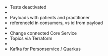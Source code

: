 
- Tests deactivated
- 
- Payloads with patients and practitioner
- referenceId in consumers, vs id from payload
- 
- Change connected Core Service
- Topics via Terraform
- 
- Kafka for Personservice / Quarkus
